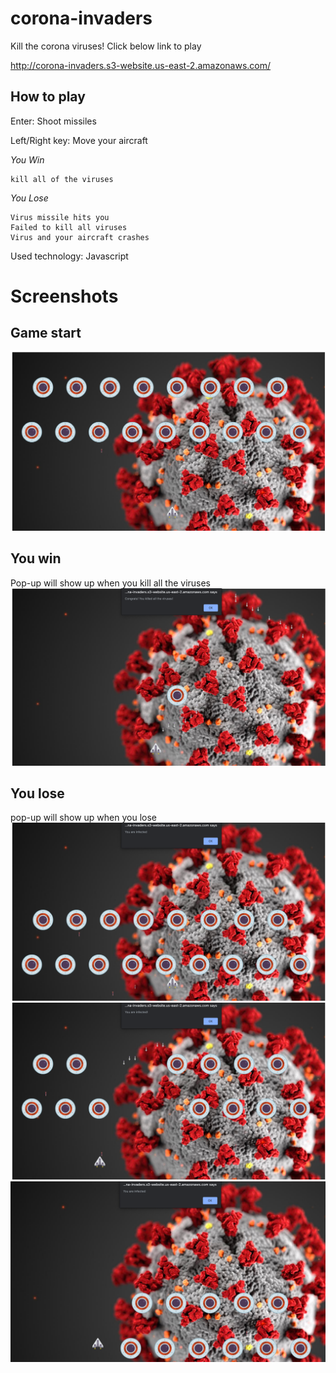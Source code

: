# corona-invaders

Kill the corona viruses! Click below link to play

http://corona-invaders.s3-website.us-east-2.amazonaws.com/

## How to play

Enter: Shoot missiles

Left/Right key: Move your aircraft

*You Win*
```
kill all of the viruses
```

*You Lose*
```
Virus missile hits you
Failed to kill all viruses
Virus and your aircraft crashes
```
Used technology: Javascript

# Screenshots

## Game start
![Image of homepage](https://github.com/henrylee0327/corona-invaders/blob/master/pictures/start.png)

## You win
Pop-up will show up when you kill all the viruses
![Image of youwin](https://github.com/henrylee0327/corona-invaders/blob/master/pictures/youwin.png)

## You lose
pop-up will show up when you lose
![Image of youwin](https://github.com/henrylee0327/corona-invaders/blob/master/pictures/youlost1.png)
![Image of youwin](https://github.com/henrylee0327/corona-invaders/blob/master/pictures/youlost2.png)
![Image of youwin](https://github.com/henrylee0327/corona-invaders/blob/master/pictures/youlost3.png)
